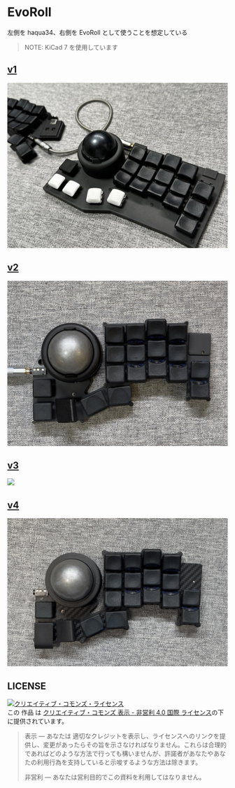 # EvoRoll

左側を haqua34、右側を EvoRoll として使うことを想定している

> NOTE: KiCad 7 を使用しています

## [v1](v1/README.md)

![](./assets/main_pic.JPEG)



## [v2](v2/README.md)

![](./assets/evoroll_v2_1.JPEG)

## [v3](v3/README.md)

![](./assets/evoroll_v3.JPEG)


## [v4](v4/README.md)

![](./assets/evoroll_v4.JPEG)


## LICENSE

<a rel="license" href="http://creativecommons.org/licenses/by-nc/4.0/"><img alt="クリエイティブ・コモンズ・ライセンス" style="border-width:0" src="https://i.creativecommons.org/l/by-nc/4.0/88x31.png" /></a><br />この 作品 は <a rel="license" href="http://creativecommons.org/licenses/by-nc/4.0/">クリエイティブ・コモンズ 表示 - 非営利 4.0 国際 ライセンス</a>の下に提供されています。

> 表示 — あなたは 適切なクレジットを表示し、ライセンスへのリンクを提供し、変更があったらその旨を示さなければなりません。これらは合理的であればどのような方法で行っても構いませんが、許諾者があなたやあなたの利用行為を支持していると示唆するような方法は除きます。
>
> 非営利 — あなたは営利目的でこの資料を利用してはなりません。